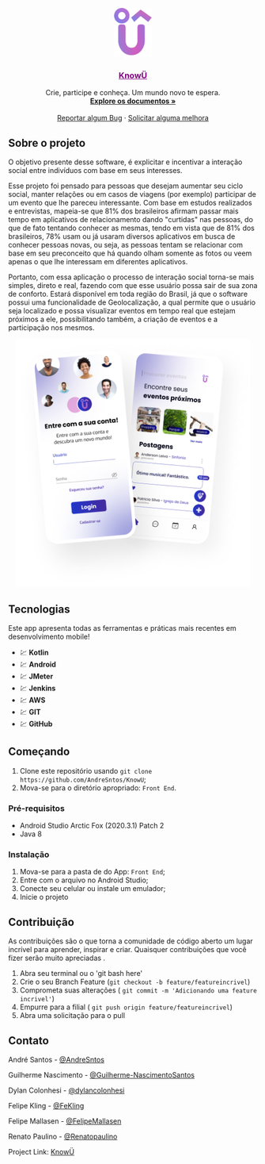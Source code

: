 <p align="center" >
  <a href="https://github.com/AndreSntos/KnowU" style="color:purple;">
    <img src="Documentos/readme/logo-simbol.svg" alt="Logo"  height="100">
      <h3  align="center">KnowÜ</h3>
  </a>

  <p align="center">
Crie, participe e conheça. Um mundo novo te espera.
    <br />
    <a href="https://github.com/AndreSntos/KnowU"><strong>Explore os documentos »</strong></a>
    <br />
    <br />
    <a href="https://github.com/AndreSntos/KnowU/issues">Reportar algum Bug</a>
    ·
    <a href="https://github.com/AndreSntos/KnowU/issues">Solicitar alguma melhora</a>
  </p>
</p>


## Sobre o projeto

O objetivo presente desse software, é explicitar e incentivar a interação social entre indivíduos com base em seus interesses.

Esse projeto foi pensado para pessoas que desejam aumentar seu ciclo social, manter relações ou em casos de viagens (por exemplo) participar de um evento que lhe pareceu interessante. Com base em estudos realizados e entrevistas, mapeia-se que 81% dos brasileiros afirmam passar mais tempo em aplicativos de relacionamento dando "curtidas" nas pessoas, do que de fato tentando conhecer as mesmas, tendo em vista que de 81% dos brasileiros, 78% usam ou já usaram diversos aplicativos em busca de conhecer pessoas novas, ou seja, as pessoas tentam se relacionar com base em seu preconceito que há quando olham somente as fotos ou veem apenas o que lhe interessam em diferentes aplicativos.

Portanto, com essa aplicação o processo de interação social torna-se mais simples, direto e real, fazendo com que esse usuário possa sair de sua zona de conforto. Estará disponível em toda região do Brasil, já que o software possui uma funcionalidade de Geolocalização, a qual permite que o usuário seja localizado e possa visualizar eventos em tempo real que estejam próximos a ele, possibilitando também, a criação de eventos e a participação nos mesmos.

  <p align="center">
    <img src="Documentos/readme/mockups.png" alt="mockups"  height="500">

## Tecnologias

Este app apresenta todas as ferramentas e práticas mais recentes em desenvolvimento mobile!

- 💹 **Kotlin**
- 💹 **Android**
- 💹 **JMeter**
- 💹 **Jenkins**
- 💹 **AWS**
- 💹 **GIT**
- 💹 **GitHub**

## Começando

1. Clone este repositório usando `git clone https://github.com/AndreSntos/KnowU`;
2. Mova-se para o diretório apropriado: `Front End`.<br />

### Pré-requisitos

- Android Studio Arctic Fox (2020.3.1) Patch 2
- Java 8


### Instalação

1. Mova-se para a pasta de do App: `Front End`;
2. Entre com o arquivo no Android Studio;
3. Conecte seu celular ou instale um emulador;
4. Inicie o projeto

## Contribuição

As contribuições são o que torna a comunidade de código aberto um lugar incrível para aprender, inspirar e criar. Quaisquer contribuições que você fizer serão muito apreciadas .

1. Abra seu terminal ou o 'git bash here'
2. Crie o seu Branch Feature (`git checkout -b feature/featureincrivel`)
3. Comprometa suas alterações ( `git commit -m 'Adicionando uma feature incrivel'`)
4. Empurre para a filial ( `git push origin feature/featureincrivel`)
5. Abra uma solicitação para o pull

## Contato

André Santos - [@AndreSntos](http://www.linkedin.com/in/andre-sntos)

Guilherme Nascimento - [@Guilherme-NascimentoSantos](http://www.linkedin.com/in/guilherme-santos-8721a0177)

Dylan Colonhesi - [@dylancolonhesi](http://github.com/dylancolonhesi)

Felipe Kling - [@FeKling](http://github.com/fekling)

Felipe Mallasen - [@FelipeMallasen](https://github.com/FelipeMallasen)

Renato Paulino - [@Renatopaulino](http://www.linkedin.com/in/renatopaulino/)

Project Link: [KnowÜ](https://github.com/AndreSntos/KnowU)
